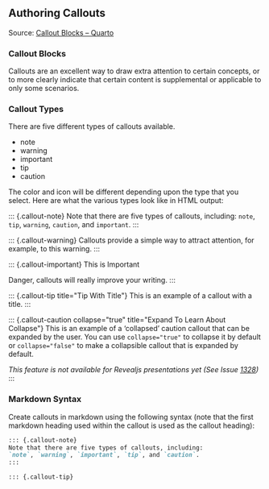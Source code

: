 ## Authoring Callouts

Source: [Callout Blocks – Quarto](https://quarto.org/docs/authoring/callouts.html)

### Callout Blocks

Callouts are an excellent way to draw extra attention to certain concepts, or to more clearly indicate that certain content is supplemental or applicable to only some scenarios.

### Callout Types

There are five different types of callouts available.

*   note
*   warning
*   important
*   tip
*   caution

The color and icon will be different depending upon the type that you select. Here are what the various types look like in HTML output:

::: {.callout-note}
Note that there are five types of callouts, including: `note`, `tip`, `warning`, `caution`, and `important`.
:::

::: {.callout-warning}
Callouts provide a simple way to attract attention, for example, to this warning.
:::

::: {.callout-important}
This is Important

Danger, callouts will really improve your writing.
:::

::: {.callout-tip title="Tip With Title"}
This is an example of a callout with a title.
:::

::: {.callout-caution collapse="true" title="Expand To Learn About Collapse"}
This is an example of a ‘collapsed’ caution callout that can be expanded by the user. You can use `collapse="true"` to collapse it by default or `collapse="false"` to make a collapsible callout that is expanded by default.

*This feature is not available for Revealjs presentations yet (See Issue [1328](https://github.com/quarto-dev/quarto-cli/issues/1328))*
:::

### Markdown Syntax

Create callouts in markdown using the following syntax (note that the first markdown heading used within the callout is used as the callout heading):

```markdown
::: {.callout-note}
Note that there are five types of callouts, including:
`note`, `warning`, `important`, `tip`, and `caution`.
:::

::: {.callout-tip}
